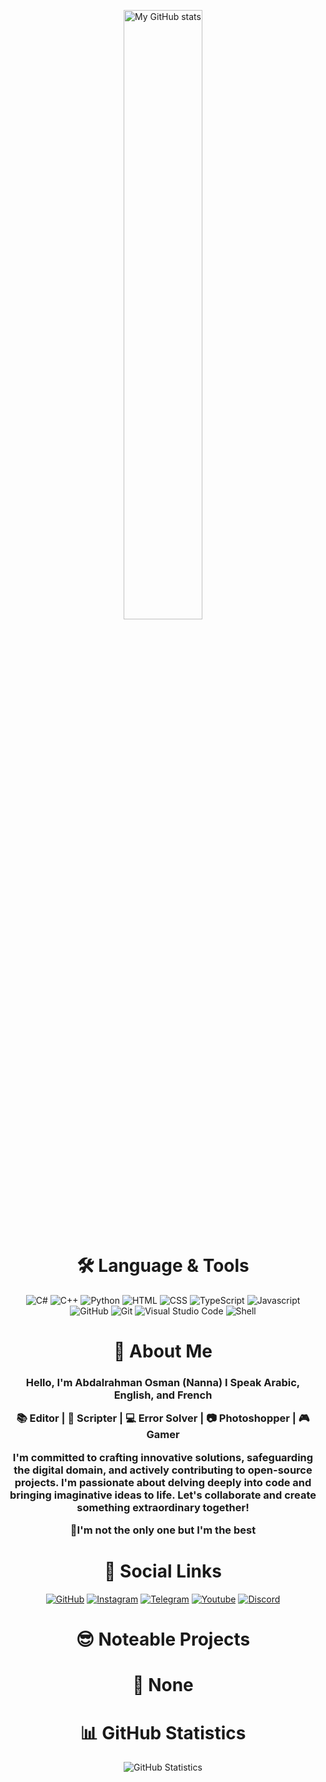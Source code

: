 <p align="center">
  <img src="https://imgur.com/6cLWPBE.gif" alt="My GitHub stats" style="width: 50%;" />
</p>

<div align="center"> <h1 align="center"> 🛠 Language & Tools </h1> </div>

<div align="center">
  <img src="https://imgur.com/KEjLMbm.png" alt="C#" />
  <img src="https://imgur.com/M7clnGu.png" alt="C++" />
  <img src="https://imgur.com/OVq7WwF.png" alt="Python" />
  <img src="https://imgur.com/3KvfKeH.png" alt="HTML" />
  <img src="https://imgur.com/JncbSGq.png" alt="CSS" />
  <img src="https://imgur.com/zw93EwM.png" alt="TypeScript" />
  <img src="https://imgur.com/J6J18Oq.png" alt="Javascript" />
  <img src="https://imgur.com/am2M8Sr.png " alt="GitHub" />
  <img src="https://imgur.com/23o6vBG.png" alt="Git" />
  <img src="https://imgur.com/5GBBmDh.png" alt="Visual Studio Code" />
  <img src="https://imgur.com/7RTXlBW.png" alt="Shell" />
</div>

<div align="center"> <h1 align="center"> 👋 About Me </h1> </div>

<div align="center"> <h3 align="center"> 
Hello, I'm Abdalrahman Osman (Nanna)
I Speak Arabic, English, and French

📚 Editor | 📜 Scripter | 💻 Error Solver | 📷 Photoshopper | 🎮 Gamer

I'm committed to crafting innovative solutions, safeguarding the digital domain, and actively contributing to open-source projects. I'm passionate about delving deeply into code and bringing imaginative ideas to life. Let's collaborate and create something extraordinary together!

📌I'm not the only one but I'm the best

</h3>

</div>

<div align="center"> <h1 align="center"> 🔗 Social Links </h1> </div>

<div align="center">
  <a href="https://github.com/AbdalrahmanNanna"><img src="https://imgur.com/3ODU5lj.png" alt="GitHub" /></a>
  <a href="https://www.instagram.com/abdo_osman74/"><img src="https://imgur.com/n2oyhCP.png" alt="Instagram" /></a>
  <a href="https://t.me/Nannadev"><img src="https://imgur.com/6Y6wmmg.png" alt="Telegram" /></a>
  <a href="https://www.youtube.com/@Nanna-Technology"><img src="https://imgur.com/uYQleGv.png" alt="Youtube" /></a>
  <a href="https://discord.gg/ab9NnhR2B4"><img src="https://imgur.com/Qcg8nxa.png" alt="Discord" /></a>
</div>

<div align="center"> <h1 align="center"> 😎 Noteable Projects </h1> </div>

<div align="center"> <h1 align="center"> 📢 None </h1> </div>
</div>

<div align="center"> <h1 align="center"> 📊 GitHub Statistics </h1> </div>

<div align="center">
  <img src="https://github-readme-stats.vercel.app/api?username=AbdalrahmanOsman&show_icons=true&show=reviews,discussions_started,discussions_answered,prs_merged,prs_merged_percentage&bg_color=30,020614,cfb360&title_color=a5a5a5&text_color=a5a5a5" alt="GitHub Statistics" />
</div>
